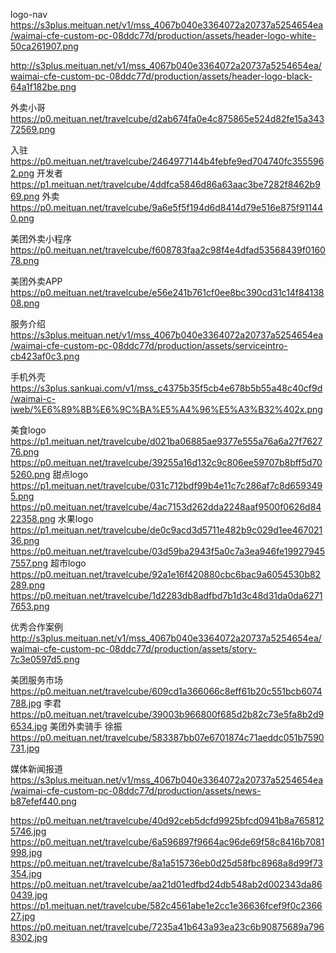 logo-nav  https://s3plus.meituan.net/v1/mss_4067b040e3364072a20737a5254654ea/waimai-cfe-custom-pc-08ddc77d/production/assets/header-logo-white-50ca261907.png

http://s3plus.meituan.net/v1/mss_4067b040e3364072a20737a5254654ea/waimai-cfe-custom-pc-08ddc77d/production/assets/header-logo-black-64a1f182be.png          

外卖小哥   https://p0.meituan.net/travelcube/d2ab674fa0e4c875865e524d82fe15a34372569.png

入驻  https://p0.meituan.net/travelcube/2464977144b4febfe9ed704740fc3555962.png
开发者  https://p1.meituan.net/travelcube/4ddfca5846d86a63aac3be7282f8462b969.png
外卖  https://p0.meituan.net/travelcube/9a6e5f5f194d6d8414d79e516e875f911440.png

美团外卖小程序  https://p0.meituan.net/travelcube/f608783faa2c98f4e4dfad53568439f016078.png

美团外卖APP  https://p0.meituan.net/travelcube/e56e241b761cf0ee8bc390cd31c14f8413808.png


服务介绍  https://s3plus.meituan.net/v1/mss_4067b040e3364072a20737a5254654ea/waimai-cfe-custom-pc-08ddc77d/production/assets/serviceintro-cb423af0c3.png

手机外壳  https://s3plus.sankuai.com/v1/mss_c4375b35f5cb4e678b5b55a48c40cf9d/waimai-c-iweb/%E6%89%8B%E6%9C%BA%E5%A4%96%E5%A3%B32%402x.png

美食logo  https://p1.meituan.net/travelcube/d021ba06885ae9377e555a76a6a27f762776.png  https://p0.meituan.net/travelcube/39255a16d132c9c806ee59707b8bff5d705260.png
甜点logo  https://p1.meituan.net/travelcube/031c712bdf99b4e11c7c286af7c8d6593495.png  https://p0.meituan.net/travelcube/4ac7153d262dda2248aaf9500f0626d8422358.png
水果logo  https://p1.meituan.net/travelcube/de0c9acd3d5711e482b9c029d1ee46702136.png  https://p0.meituan.net/travelcube/03d59ba2943f5a0c7a3ea946fe199279457557.png
超市logo  https://p0.meituan.net/travelcube/92a1e16f420880cbc6bac9a6054530b82289.png  https://p0.meituan.net/travelcube/1d2283db8adfbd7b1d3c48d31da0da62717653.png


优秀合作案例  http://s3plus.meituan.net/v1/mss_4067b040e3364072a20737a5254654ea/waimai-cfe-custom-pc-08ddc77d/production/assets/story-7c3e0597d5.png

美团服务市场  https://p0.meituan.net/travelcube/609cd1a366066c8eff61b20c551bcb6074788.jpg
李君             https://p0.meituan.net/travelcube/39003b966800f685d2b82c73e5fa8b2d96534.jpg
美团外卖骑手  徐振  https://p0.meituan.net/travelcube/583387bb07e6701874c71aeddc051b7590731.jpg

媒体新闻报道  https://s3plus.meituan.net/v1/mss_4067b040e3364072a20737a5254654ea/waimai-cfe-custom-pc-08ddc77d/production/assets/news-b87efef440.png
  
  https://p0.meituan.net/travelcube/40d92ceb5dcfd9925bfcd0941b8a7658125746.jpg
  https://p0.meituan.net/travelcube/6a596897f9664ac96de69f58c8416b7081998.jpg
  https://p0.meituan.net/travelcube/8a1a515736eb0d25d58fbc8968a8d99f73354.jpg
  https://p0.meituan.net/travelcube/aa21d01edfbd24db548ab2d002343da860439.jpg
  https://p1.meituan.net/travelcube/582c4561abe1e2cc1e36636fcef9f0c236627.jpg
  https://p0.meituan.net/travelcube/7235a41b643a93ea23c6b90875689a7968302.jpg